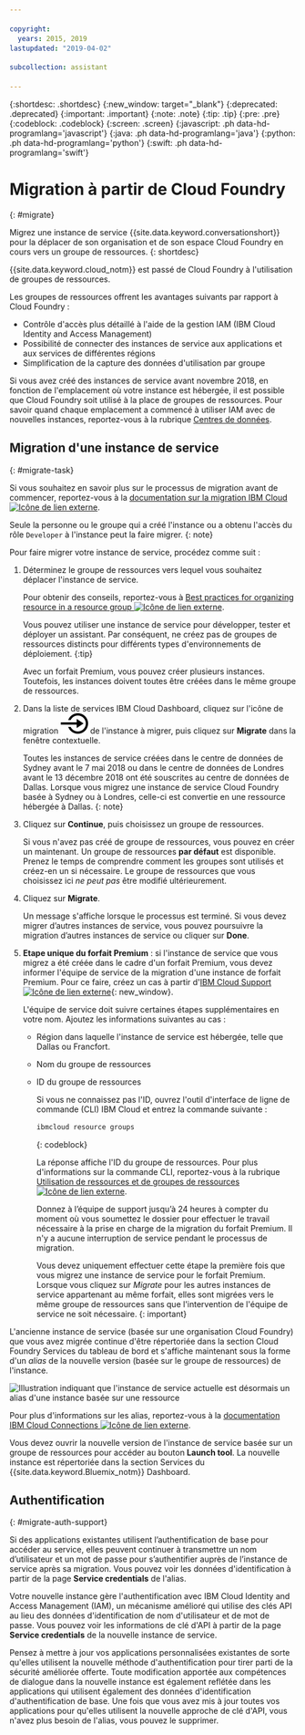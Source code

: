 ```yaml
---

copyright:
  years: 2015, 2019
lastupdated: "2019-04-02"

subcollection: assistant

---
```


{:shortdesc: .shortdesc}
{:new_window: target="_blank"}
{:deprecated: .deprecated}
{:important: .important}
{:note: .note}
{:tip: .tip}
{:pre: .pre}
{:codeblock: .codeblock}
{:screen: .screen}
{:javascript: .ph data-hd-programlang='javascript'}
{:java: .ph data-hd-programlang='java'}
{:python: .ph data-hd-programlang='python'}
{:swift: .ph data-hd-programlang='swift'}

# Migration à partir de Cloud Foundry
{: #migrate}

Migrez une instance de service {{site.data.keyword.conversationshort}} pour la déplacer de son organisation et de son espace Cloud Foundry en cours vers un groupe de ressources.
{: shortdesc}

{{site.data.keyword.cloud_notm}} est passé de Cloud Foundry à l'utilisation de groupes de ressources.

Les groupes de ressources offrent les avantages suivants par rapport à Cloud Foundry :

- Contrôle d'accès plus détaillé à l'aide de la gestion IAM (IBM Cloud Identity and Access Management)
- Possibilité de connecter des instances de service aux applications et aux services de différentes régions
- Simplification de la capture des données d'utilisation par groupe

Si vous avez créé des instances de service avant novembre 2018, en fonction de l'emplacement où votre instance est hébergée, il est possible que Cloud Foundry soit utilisé à la place de groupes de ressources. Pour savoir quand chaque emplacement a commencé à utiliser IAM avec de nouvelles instances, reportez-vous à la rubrique [Centres de données](/docs/services/assistant?topic=assistant-services-information#services-information-regions).

## Migration d'une instance de service
{: #migrate-task}

Si vous souhaitez en savoir plus sur le processus de migration avant de commencer, reportez-vous à la [documentation sur la migration IBM Cloud ![Icône de lien externe](../../icons/launch-glyph.svg "Icône de lien externe")](/docs/resources?topic=resources-migrate).

Seule la personne ou le groupe qui a créé l'instance ou a obtenu l'accès du rôle `Developer` à l'instance peut la faire migrer.
{: note}

Pour faire migrer votre instance de service, procédez comme suit :

1.  Déterminez le groupe de ressources vers lequel vous souhaitez déplacer l'instance de service.

    Pour obtenir des conseils, reportez-vous à [Best practices for organizing resource in a resource group ![Icône de lien externe](../../icons/launch-glyph.svg "Icône de lien externe")](/docs/resources?topic=resources-bp_resourcegroups).

    Vous pouvez utiliser une instance de service pour développer, tester et déployer un assistant. Par conséquent, ne créez pas de groupes de ressources distincts pour différents types d'environnements de déploiement.
    {:tip}

    Avec un forfait Premium, vous pouvez créer plusieurs instances. Toutefois, les instances doivent toutes être créées dans le même groupe de ressources. 

1.  Dans la liste de services IBM Cloud Dashboard, cliquez sur l'icône de migration ![Migrate](images/migrate.svg) de l'instance à migrer, puis cliquez sur **Migrate** dans la fenêtre contextuelle.

    Toutes les instances de service créées dans le centre de données de Sydney avant le 7 mai 2018 ou dans le centre de données de Londres avant le 13 décembre 2018 ont été souscrites au centre de données de Dallas. Lorsque vous migrez une instance de service Cloud Foundry basée à Sydney ou à Londres, celle-ci est convertie en une ressource hébergée à Dallas.
    {: note}

1.  Cliquez sur **Continue**, puis choisissez un groupe de ressources.

    Si vous n'avez pas créé de groupe de ressources, vous pouvez en créer un maintenant. Un groupe de ressources **par défaut** est disponible. Prenez le temps de comprendre comment les groupes sont utilisés et créez-en un si nécessaire. Le groupe de ressources que vous choisissez ici *ne peut pas* être modifié ultérieurement.

1.  Cliquez sur **Migrate**.

    Un message s'affiche lorsque le processus est terminé. Si vous devez migrer d’autres instances de service, vous pouvez poursuivre la migration d’autres instances de service ou cliquer sur **Done**.

1.  **Etape unique du forfait Premium** : si l'instance de service que vous migrez a été créée dans le cadre d'un forfait Premium, vous devez informer l'équipe de service de la migration d'une instance de forfait Premium. Pour ce faire, créez un cas à partir d'[IBM Cloud Support ![Icône de lien externe](../../icons/launch-glyph.svg "Icône de lien externe")](https://cloud.ibm.com/unifiedsupport/supportcenter){: new_window}.

    L'équipe de service doit suivre certaines étapes supplémentaires en votre nom. Ajoutez les informations suivantes au cas : 

    - Région dans laquelle l'instance de service est hébergée, telle que Dallas ou Francfort. 
    - Nom du groupe de ressources
    - ID du groupe de ressources

      Si vous ne connaissez pas l'ID, ouvrez l'outil d'interface de ligne de commande (CLI) IBM Cloud et entrez la commande suivante : 

      ```bash
      ibmcloud resource groups
      ```
      {: codeblock}

      La réponse affiche l'ID du groupe de ressources. Pour plus d'informations sur la commande CLI, reportez-vous à la rubrique [Utilisation de ressources et de groupes de ressources ![Icône de lien externe](../../icons/launch-glyph.svg "Icône de lien externe")](https://cloud.ibm.com/docs/cli?topic=cloud-cli-ibmcloud_commands_resource#ibmcloud_commands_resource). 

      Donnez à l’équipe de support jusqu’à 24 heures à compter du moment où vous soumettez le dossier pour effectuer le travail nécessaire à la prise en charge de la migration du forfait Premium. Il n'y a aucune interruption de service pendant le processus de migration. 

      Vous devez uniquement effectuer cette étape la première fois que vous migrez une instance de service pour le forfait Premium. Lorsque vous cliquez sur *Migrate* pour les autres instances de service appartenant au même forfait, elles sont migrées vers le même groupe de ressources sans que l'intervention de l'équipe de service ne soit nécessaire.
      {: important}

L'ancienne instance de service (basée sur une organisation Cloud Foundry) que vous avez migrée continue d'être répertoriée dans la section Cloud Foundry Services du tableau de bord et s'affiche maintenant sous la forme d'un *alias* de la nouvelle version (basée sur le groupe de ressources) de l'instance.

![Illustration indiquant que l'instance de service actuelle est désormais un alias d'une instance basée sur une ressource](images/alias.png)

Pour plus d'informations sur les alias, reportez-vous à la [documentation IBM Cloud Connections ![Icône de lien externe](../../icons/launch-glyph.svg "Icône de lien externe")](https://cloud.ibm.com/docs/resources/connecting_apps#what_is_alias).

Vous devez ouvrir la nouvelle version de l'instance de service basée sur un groupe de ressources pour accéder au bouton **Launch tool**. La nouvelle instance est répertoriée dans la section Services du {{site.data.keyword.Bluemix_notm}} Dashboard.

## Authentification
{: #migrate-auth-support}

Si des applications existantes utilisent l’authentification de base pour accéder au service, elles peuvent continuer à transmettre un nom d’utilisateur et un mot de passe pour s’authentifier auprès de l’instance de service après sa migration. Vous pouvez voir les données d'identification à partir de la page **Service credentials** de l'alias.

Votre nouvelle instance gère l'authentification avec IBM Cloud Identity and Access Management (IAM), un mécanisme amélioré qui utilise des clés API au lieu des données d'identification de nom d'utilisateur et de mot de passe. Vous pouvez voir les informations de clé d'API à partir de la page **Service credentials** de la nouvelle instance de service.

Pensez à mettre à jour vos applications personnalisées existantes de sorte qu'elles utilisent la nouvelle méthode d'authentification pour tirer parti de la sécurité améliorée offerte. Toute modification apportée aux compétences de dialogue dans la nouvelle instance est également reflétée dans les applications qui utilisent également des données d'identification d'authentification de base. Une fois que vous avez mis à jour toutes vos applications pour qu'elles utilisent la nouvelle approche de clé d'API, vous n'avez plus besoin de l'alias, vous pouvez le supprimer.

